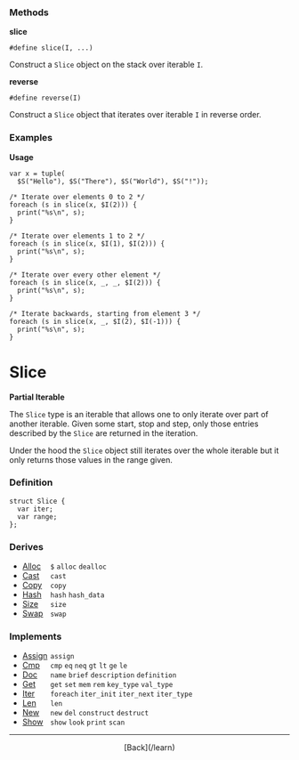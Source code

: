   <div class="row">
  <div class="col-xs-6 col-md-6">

### Methods

__slice__

    #define slice(I, ...)

Construct a `Slice` object on the stack over iterable `I`.

__reverse__

    #define reverse(I)

Construct a `Slice` object that iterates over iterable `I` in reverse order.

### Examples

__Usage__

    var x = tuple(
      $S("Hello"), $S("There"), $S("World"), $S("!"));
    
    /* Iterate over elements 0 to 2 */
    foreach (s in slice(x, $I(2))) {
      print("%s\n", s);
    }
    
    /* Iterate over elements 1 to 2 */
    foreach (s in slice(x, $I(1), $I(2))) {
      print("%s\n", s);
    }
    
    /* Iterate over every other element */
    foreach (s in slice(x, _, _, $I(2))) {
      print("%s\n", s);
    }
    
    /* Iterate backwards, starting from element 3 */
    foreach (s in slice(x, _, $I(2), $I(-1))) {
      print("%s\n", s);
    }
    



  </div>
  <div class="col-xs-6 col-md-6">

# Slice
__Partial Iterable__

The `Slice` type is an iterable that allows one to only iterate over part of another iterable. Given some start, stop and step, only those entries described by the `Slice` are returned in the iteration.

Under the hood the `Slice` object still iterates over the whole iterable but it only returns those values in the range given.

### Definition

    struct Slice {
      var iter;
      var range;
    };
    

### Derives

* <span style="width:50px; float:left;">[Alloc](/learn/alloc)</span>`$` `alloc` `dealloc` 
* <span style="width:50px; float:left;">[Cast](/learn/cast)</span>`cast` 
* <span style="width:50px; float:left;">[Copy](/learn/copy)</span>`copy` 
* <span style="width:50px; float:left;">[Hash](/learn/hash)</span>`hash` `hash_data` 
* <span style="width:50px; float:left;">[Size](/learn/size)</span>`size` 
* <span style="width:50px; float:left;">[Swap](/learn/swap)</span>`swap` 
### Implements

* <span style="width:50px; float:left;">[Assign](/learn/assign)</span>`assign` 
* <span style="width:50px; float:left;">[Cmp](/learn/cmp)</span>`cmp` `eq` `neq` `gt` `lt` `ge` `le` 
* <span style="width:50px; float:left;">[Doc](/learn/doc)</span>`name` `brief` `description` `definition` 
* <span style="width:50px; float:left;">[Get](/learn/get)</span>`get` `set` `mem` `rem` `key_type` `val_type` 
* <span style="width:50px; float:left;">[Iter](/learn/iter)</span>`foreach` `iter_init` `iter_next` `iter_type` 
* <span style="width:50px; float:left;">[Len](/learn/len)</span>`len` 
* <span style="width:50px; float:left;">[New](/learn/new)</span>`new` `del` `construct` `destruct` 
* <span style="width:50px; float:left;">[Show](/learn/show)</span>`show` `look` `print` `scan` 

* * *

  <p style="text-align:center;">
[Back](/learn)
  </p>

  </div>
  </div>
